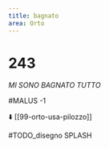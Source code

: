 ```yaml
---
title: bagnato
area: Orto
---
```

# 243
_MI SONO BAGNATO TUTTO_

#MALUS -1

⬇️ [[99-orto-usa-pilozzo]]

#TODO_disegno SPLASH
